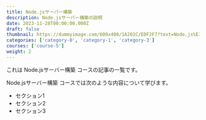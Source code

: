 ```yaml
---
title: Node.jsサーバー構築
description: Node.jsサーバー構築の説明
date: 2023-11-28T00:00:00.000Z
draft: false
thumbnail: https://dummyimage.com/600x400/1A202C/EDF2F7?text=Node.js%E3%82%B5%E3%83%BC%E3%83%90%E3%83%BC%E6%A7%8B%E7%AF%89
categories: ['category-0', 'category-1', 'category-3']
courses: ['course-5']
weight: 2
---
```


これは Node.jsサーバー構築 コースの記事の一覧です。

  Node.jsサーバー構築 コースでは次のような内容について学びます。

  - セクション1
  - セクション2
  - セクション3